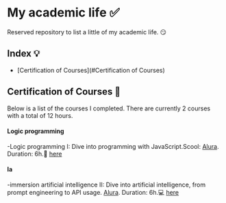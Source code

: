 # My academic life :white_check_mark:

Reserved repository to list a little of my academic life. &#128527;

## Index &#128161;

- [Certification of Courses](#Certification of Courses)









## Certification of Courses <a name="Certification of Courses"></a> &#128204;

Below is a list of the courses I completed. There are currently 2 courses with a total of 12 hours.

#### Logic programming

-Logic programming I: Dive into programming with JavaScript.Scool: [Alura](https://www.alura.com.br/). Duration: 6h.&#128206; [here](https://cursos.alura.com.br/user/thiagofabri73/course/logica-programacao-mergulhe-programacao-javascript/certificate)

#### Ia

-immersion artificial intelligence II: Dive into artificial intelligence, from prompt engineering to API usage. [Alura](https://www.alura.com.br/). Duration: 6h.&#128187; [here](https://cursos.alura.com.br/user/thiagofabri73/immersion/certificate/32615)
